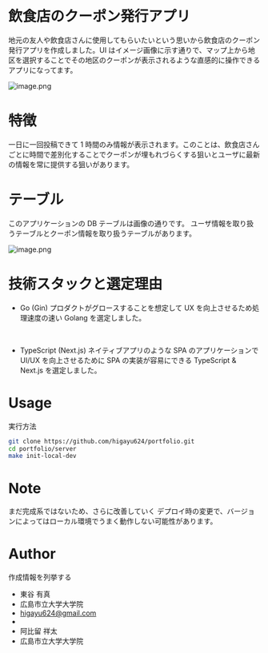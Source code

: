 # 飲食店のクーポン発行アプリ

地元の友人や飲食店さんに使用してもらいたいという思いから飲食店のクーポン発行アプリを作成しました。UI はイメージ画像に示す通りで、マップ上から地区を選択することでその地区のクーポンが表示されるような直感的に操作できるアプリになってます。
<br>

![image.png](https://qiita-image-store.s3.ap-northeast-1.amazonaws.com/0/3457971/7f7f7795-e2ca-aa8c-ccaa-f61b09e27dc1.png)

# 特徴

一日に一回投稿できて 1 時間のみ情報が表示されます。このことは、飲食店さんごとに時間で差別化することでクーポンが埋もれづらくする狙いとユーザに最新の情報を常に提供する狙いがあります。

# テーブル

このアプリケーションの DB テーブルは画像の通りです。
ユーザ情報を取り扱うテーブルとクーポン情報を取り扱うテーブルがあります。

![image.png](https://qiita-image-store.s3.ap-northeast-1.amazonaws.com/0/3457971/a0a97a70-d4b5-447d-dd85-4097404a4b21.png)

# 技術スタックと選定理由

- Go (Gin)
  プロダクトがグロースすることを想定して UX を向上させるため処理速度の速い Golang を選定しました。

<br>

- TypeScript (Next.js)
  ネイティブアプリのような SPA のアプリケーションで UI/UX を向上させるために SPA の実装が容易にできる TypeScript & Next.js を選定しました。

# Usage

実行方法

```bash
git clone https://github.com/higayu624/portfolio.git
cd portfolio/server
make init-local-dev
```

# Note

まだ完成系ではないため、さらに改善していく
デプロイ時の変更で、バージョンによってはローカル環境でうまく動作しない可能性があります。

# Author

作成情報を列挙する

- 東谷 有真
- 広島市立大学大学院
- higayu624@gmail.com
-
- 阿比留 祥太
- 広島市立大学大学院
